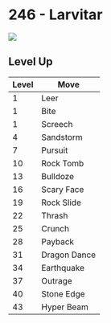 # 246 - Larvitar
![][246]

## Level Up

Level | Move
---   | ---
  1   | Leer
  1   | Bite
  1   | Screech
  4   | Sandstorm
  7   | Pursuit
 10   | Rock Tomb
 13   | Bulldoze
 16   | Scary Face
 19   | Rock Slide
 22   | Thrash
 25   | Crunch
 28   | Payback
 31   | Dragon Dance
 34   | Earthquake
 37   | Outrage
 40   | Stone Edge
 43   | Hyper Beam



[246]: /img/pokemon/246.png
